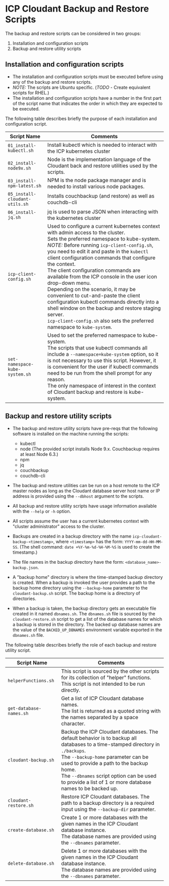 # ICP Cloudant Backup and Restore Scripts

The backup and restore scripts can be considered in two groups:
1. Installation and configuration scripts
2. Backup and restore utility scripts

## Installation and configuration scripts
- The installation and configuration scripts must be executed before using any of the backup and restore scripts.
- *NOTE:* The scripts are Ubuntu specific.  (*TODO* - Create equivalent scripts for RHEL.)
- The installation and configuration scripts have a number in the first part of the script name that indicates the order in which they are expected to be executed.

The following table describes briefly the purpose of each installation and configuration script.

|  **Script Name**             |       **Comments**                                   |
|------------------------------|------------------------------------------------------|
|`01_install-kubectl.sh`       |Install kubectl which is needed to interact with the ICP kubernetes cluster |
|`02_install-node9x.sh`        |Node is the implementation language of the Cloudant back and restore utilities used by the scripts.   |
|`03_install-npm-latest.sh`    |NPM is the node package manager and is needed to install various node packages. |
|`05_install-cloudant-utils.sh` |Installs couchbackup (and restore) as well as couchdb-cli   |
|`06_install-jq.sh`             |jq is used to parse JSON when interacting with the kubernetes cluster   |
|`icp-client-config.sh`         |Used to configure a current kubernetes context with admin access to the cluster.<br/>Sets the preferred namespace to kube-system.<br/>*NOTE:* Before running `icp-client-config.sh`, you need to edit it and paste in the `kubectl` client configuration commands that configure the context.<br/>The client configuration commands are available from the ICP console in the user icon drop-down menu.<br/>Depending on the scenario, it may be convenient to cut-and-paste the client configuration kubectl commands directly into a shell window on the backup and restore staging server.<br/>`icp-client-config.sh` also sets the preferred namespace to `kube-system`.|
|`set-namespace-kube-system.sh`   |Used to set the preferred namespace to kube-system.<br/> The scripts that use kubectl commands all include a `--namespace=kube-system` option, so it is not necessary to use this script.  However, it is convenient for the user if kubectl commands need to be run from the shell prompt for any reason.<br/>The only namespace of interest in the context of Cloudant backup and restore is kube-system.|

## Backup and restore utility scripts
- The backup and restore utility scripts have pre-reqs that the following software is installed on the machine running the scripts:
  - kubectl
  - node (The provided script installs Node 9.x. Couchbackup requires at least Node 6.3.)
  - npm
  - jq
  - couchbackup
  - couchdb-cli

- The backup and restore utilities can be run on a host remote to the ICP master nodes as long as the Cloudant database server host name or IP address is provided using the `--dbhost` argument to the scripts.
- All backup and restore utility scripts have usage information available with the `--help` or `-h` option.
- All scripts assume the user has a current kubernetes context with "cluster administrator" access to the cluster.
- Backups are created in a backup directory with the name `icp-cloudant-backup-<timestamp>`, where `<timestamp>` has the form: `YYYY-mm-dd-HH-MM-SS`. (The shell command: `date +%Y-%m-%d-%H-%M-%S` is used to create the timestamp.)
- The file names in the backup directory have the form: `<database_name>-backup.json`.
- A "backup home" directory is where the time-stamped backup directory is created.  When a backup is invoked the user provides a path to the backup home directory using the `--backup-home` parameter to the `cloudant-backup.sh` script. The backup home is a directory of directories.
- When a backup is taken, the backup directory gets an executable file created in it named `dbnames.sh`. The `dbnames.sh` file is sourced by the `cloudant-restore.sh` script to get a list of the database names for which a backup is stored in the directory.  The backed up database names are the value of the `BACKED_UP_DBNAMES` environment variable exported in the `dbnames.sh` file.  

The following table describes briefly the role of each backup and restore utility script.

|  **Script Name**                    |       **Comments**                                   |
|-------------------------------------|------------------------------------------------------|
|`helperFunctions.sh`                 |This script is sourced by the other scripts for its collection of "helper" functions.<br/>This script is not intended to be run directly.|
|`get-database-names.sh`   |Get a list of ICP Cloudant database names.<br/>The list is returned as a quoted string with the names separated by a space character.  |
|`cloudant-backup.sh`   |Backup the ICP Cloudant databases.  The default behavior is to backup all databases to a time-stamped directory in `./backups`.<br/>The `--backup-home` parameter can be used to provide a path to the backup home.<br/>The `--dbnames` script option can be used to provide a list of 1 or more database names to be backed up.   |
|`cloudant-restore.sh`   |Restore ICP Cloudant databases. The path to a backup directory is a required input using the `--backup-dir` parameter.    |
|`create-database.sh`   |Create 1 or more databases with the given names in the ICP Cloudant database instance.<br/>The database names are provided using the `--dbnames` parameter.   |
|`delete-database.sh`   |Delete 1 or more databases with the given names in the ICP Cloudant database instance.<br/>The database names are provided using the `--dbnames` parameter.   |

